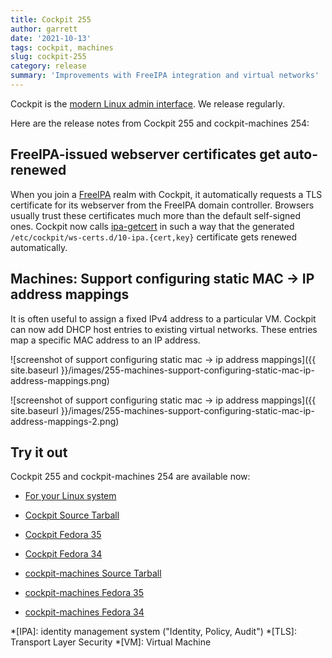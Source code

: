 ```yaml
---
title: Cockpit 255
author: garrett
date: '2021-10-13'
tags: cockpit, machines
slug: cockpit-255
category: release
summary: 'Improvements with FreeIPA integration and virtual networks'
---
```


Cockpit is the [modern Linux admin interface](https://cockpit-project.org/).
We release regularly.

Here are the release notes from Cockpit 255 and cockpit-machines 254:


## FreeIPA-issued webserver certificates get auto-renewed

When you join a [FreeIPA](https://www.freeipa.org) realm with Cockpit, it automatically requests a TLS certificate for its webserver from the FreeIPA domain controller. Browsers usually trust these certificates much more than the default self-signed ones. Cockpit now calls [ipa-getcert](https://linux.die.net/man/1/ipa-getcert) in such a way that the generated `/etc/cockpit/ws-certs.d/10-ipa.{cert,key}` certificate gets renewed automatically.

## Machines: Support configuring static MAC → IP address mappings

It is often useful to assign a fixed IPv4 address to a particular VM. Cockpit can now add DHCP host entries to existing virtual networks. These entries map a specific MAC address to an IP address.

![screenshot of support configuring static mac → ip address mappings]({{ site.baseurl }}/images/255-machines-support-configuring-static-mac-ip-address-mappings.png)

![screenshot of support configuring static mac → ip address mappings]({{ site.baseurl }}/images/255-machines-support-configuring-static-mac-ip-address-mappings-2.png)


## Try it out

Cockpit 255 and cockpit-machines 254 are available now:

* [For your Linux system](https://cockpit-project.org/running.html)

* [Cockpit Source Tarball](https://github.com/cockpit-project/cockpit/releases/tag/255)
* [Cockpit Fedora 35](https://bodhi.fedoraproject.org/updates/FEDORA-2021-7dc34b336a)
* [Cockpit Fedora 34](https://bodhi.fedoraproject.org/updates/FEDORA-2021-a7a8407de1)
* [cockpit-machines Source Tarball](https://github.com/cockpit-project/cockpit-machines/releases/tag/254)
* [cockpit-machines Fedora 35](https://bodhi.fedoraproject.org/updates/FEDORA-2021-694efa1097)
* [cockpit-machines Fedora 34](https://bodhi.fedoraproject.org/updates/FEDORA-2021-7ccf08dbe0)

*[IPA]: identity management system ("Identity, Policy, Audit")
*[TLS]: Transport Layer Security
*[VM]: Virtual Machine
